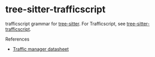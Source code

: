 tree-sitter-trafficscript
===========================

trafficscript grammar for [tree-sitter](https://github.com/tree-sitter/tree-sitter). For Trafficscript, see [tree-sitter-trafficscript][].

[tree-sitter]: https://github.com/tree-sitter/tree-sitter
[tree-sitter-trafficscript]: https://github.com/PongPong/tree-sitter-trafficscript

References

* [Traffic manager datasheet](https://www.ivanti.com/resources/v/doc/datasheets/ivi-2528-virtual-traffic-manager-ds)
